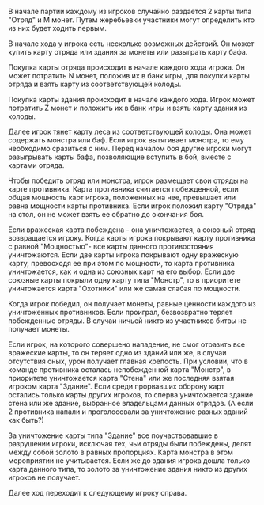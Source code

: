 В начале партии каждому из игроков случайно раздается 2 карты типа "Отряд" и M монет. Путем жеребьевки участники могут определить кто из них будет ходить первым.

В начале хода у игрока есть несколько возможных действий. Он может  купить карту отряда или здания за монеты или разыграть карту бафа. 

Покупка карты отряда происходит в начале каждого хода игрока. Он может потратить N монет, положив их в банк игры, для покупки карты отряда и взять карту из соответствующей колоды. 

Покупка карты здания происходит в начале каждого хода. Игрок может потратить Z монет и положить их в банк игры и взять карту здания из колоды.

Далее игрок тянет карту леса из соответствующей колоды. Она может содержать монстра или баф. Если игрок вытягивает монстра, то ему необходимо сразиться с ним. Перед началом боя другие игроки могут разыгрывать карты бафа, позволяющие вступить в бой, вместе с картами отряда.

Чтобы победить отряд или монстра, игрок размещает свои отряды на карте противника. Карта противника считается побежденной, если общая мощность карт игрока, положенных на нее, превышает или равна мощности карты противника.  Если игрок положил карту "Отряда" на стол, он не может взять ее обратно до окончания боя.

Если вражеская карта побеждена - она уничтожается, а союзный отряд возвращается игроку. Когда карты игрока покрывают карту противника с равной "Мощностью"- все карты данного противостояния уничтожаются. Если две карты игрока покрывают одну вражескую карту, превосходя ее при этом по мощности, то  карта противника уничтожается, как и одна из союзных карт на его выбор. Если две союзные карты покрыли одну карту типа "Монстр", то в приоритете уничтожается карта "Охотники" или же самая слабая по мощности.   
  
Когда игрок победил, он получает монеты, равные ценности каждого из уничтоженных противников. Если проиграл, безвозвратно теряет побежденные отряды. В случаи ничьей никто из участников битвы не получает монеты. 

Если игрок, на которого совершено нападение, не смог отразить все вражеские карты, то он теряет одно из зданий или же, в случаи отсутствия оных, урон получает главная крепость. При условии, что в команде противника осталась непобежденной карта "Монстр", в приоритете уничтожается карта "Стена" или же последняя взятая игроком карта "Здание". Если среди прорвавших оборону карт остались только карты других игроков, то сперва уничтожается здание стена или же здание, выбранное  владельцами данных отрядов. (А если 2 противника напали и проголосовали за уничтожение разных зданий как быть?)

За уничтожение карты типа "Здание" все поучаствовавшие в разрушении игроки, исключая тех, чьи отряды были побеждены, делят между собой золото в равных пропорциях. Карта монстра в этом мероприятии не учитывается. Если же до здания игрока дошла только карта данного типа, то золото за уничтожение здания никто из других игроков не получает.

Далее ход переходит к следующему игроку справа.

